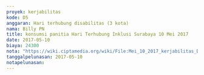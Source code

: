 ```yaml
---
proyek: kerjabilitas
kode: D5
anggaran: Hari terhubung disabilitas (3 kota)
nama: Billy PN
title: konsumsi panitia Hari Terhubung Inklusi Surabaya 10 Mei 2017
date: 2017-05-10
biaya: 24300
nota: "https://wiki.ciptamedia.org/wiki/File:Mei_10_2017_kerjabilitas_D5_snack_sarapan_panitia_billy.jpg"
tanggalpelunasan: 2017-05-10
notapelunasan:
---
```

